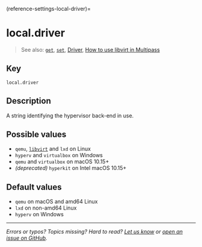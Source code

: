 (reference-settings-local-driver)=
# local.driver

> See also: [`get`](/reference/command-line-interface/get), [`set`](/reference/command-line-interface/set), [Driver](/explanation/driver), [How to use libvirt in Multipass](/)

## Key

`local.driver`

## Description

A string identifying the hypervisor back-end in use.

## Possible values

  - `qemu`, [`libvirt`](/) and `lxd` on Linux
  - `hyperv` and `virtualbox` on Windows
  - `qemu` and `virtualbox` on macOS 10.15+
  - *(deprecated)* `hyperkit` on Intel macOS 10.15+

## Default values

  - `qemu` on macOS and amd64 Linux
  - `lxd` on non-amd64 Linux
  - `hyperv` on Windows

---

*Errors or typos? Topics missing? Hard to read? <a href="https://docs.google.com/forms/d/e/1FAIpQLSd0XZDU9sbOCiljceh3rO_rkp6vazy2ZsIWgx4gsvl_Sec4Ig/viewform?usp=pp_url&entry.317501128=https://multipass.run/docs/local-driver" target="_blank">Let us know</a> or <a href="https://github.com/canonical/multipass/issues/new/choose" target="_blank">open an issue on GitHub</a>.*

